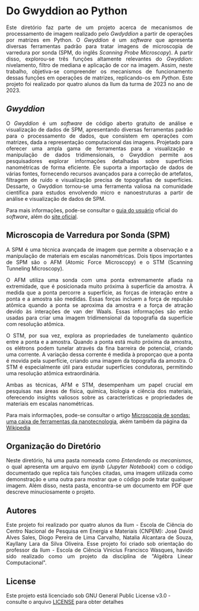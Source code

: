 # Do Gwyddion ao Python

<p align = "justify"> Este diretório faz parte de um projeto acerca de mecanismos de processamento de imagem realizado pelo <i>Gwdyddion</i> a partir de operações por matrizes em Python. O <i>Gwyddion</i> é um <i>software</i> que apresenta diversas ferramentas padrão para tratar imagens de microscopia de varredura por sonda (SPM, do inglês <i>Scanning Probe Microscopy</i>). A partir disso, explorou-se três funções altamente relevantes do <i>Gwyddion</i>: nivelamento, filtro de mediana e aplicação de cor na imagem. Assim, neste trabalho, objetiva-se compreender os mecanismos de funcionamento dessas funções em operações de matrizes, replicando-os em <i>Python</i>. Este projeto foi realizado por quatro alunos da Ilum da turma de 2023 no ano de 2023. 
  
## <i>Gwyddion</i>

<p align = "justify"> O <i>Gwyddion</i> é um <i>software</i> de código aberto gratuito de análise e visualização de dados de SPM, apresentando diversas ferramentas padrão para o processamento de dados, que consistem em operações com matrizes, dada a representação computacional das imagens. Projetado para oferecer uma ampla gama de ferramentas para a visualização e manipulação de dados tridimensionais, o Gwyddion permite aos pesquisadores explorar informações detalhadas sobre superfícies nanométricas de forma eficiente. Ele suporta a importação de dados de várias fontes, fornecendo recursos avançados para a correção de artefatos, filtragem de ruído e visualização precisa de topografias de superfícies. Dessarte, o Gwyddion tornou-se uma ferramenta valiosa na comunidade científica para estudos envolvendo micro e nanoestruturas a partir de análise e visualização de dados de SPM.

Para mais informações, pode-se consultar o [guia do usuário](http://gwyddion.net/download/user-guide/gwyddion-user-guide-en.pdf) oficial do <i>software</i>, além do [site oficial](http://gwyddion.net/).

## Microscopia de Varredura por Sonda (SPM)

<p align = "justify"> A SPM é uma técnica avançada de imagem que permite a observação e a manipulação de materiais em escalas nanométricas. Dois tipos importantes de SPM são o AFM (Atomic Force Microscopy) e o STM (Scanning Tunneling Microscopy).

<p align = "justify"> O AFM utiliza uma sonda com uma ponta extremamente afiada na extremidade, que é posicionada muito próxima à superfície da amostra. À medida que a ponta percorre a superfície, as forças de interação entre a ponta e a amostra são medidas. Essas forças incluem a força de repulsão atômica quando a ponta se aproxima da amostra e a força de atração devido às interações de van der Waals. Essas informações são então usadas para criar uma imagem tridimensional da topografia da superfície com resolução atômica.

<p align = "justify"> O STM, por sua vez, explora as propriedades de tunelamento quântico entre a ponta e a amostra. Quando a ponta está muito próxima da amostra, os elétrons podem tunelar através da fina barreira de potencial, criando uma corrente. A variação dessa corrente é medida à proporçao que a ponta é movida pela superfície, criando uma imagem da topografia da amostra. O STM é especialmente útil para estudar superfícies condutoras, permitindo uma resolução atômica extraordinária.

<p align = "justify"> Ambas as técnicas, AFM e STM, desempenham um papel crucial em pesquisas nas áreas de física, química, biologia e ciência dos materiais, oferecendo insights valiosos sobre as características e propriedades de materiais em escalas nanométricas.
  
Para mais informações, pode-se consultar o artigo [Microscopia de sondas: uma caixa de ferramentas da nanotecnologia](http://cienciaecultura.bvs.br/scielo.php?pid=S0009-67252013000300013&script=sci_arttext), akém também da página da [Wikipedia](https://en.wikipedia.org/wiki/Scanning_probe_microscopy)

## Organização do Diretório

<p align = "justify"> Neste diretório, há uma pasta nomeada como <i>Entendendo os mecanismos</i>, o qual apresenta um arquivo em <i>ipynb</i> (<i>Jupyter Notebook</i>) com o código documentado que replica tais funções citadas, uma imagem utilizada como demonstração e uma outra para mostrar que o código pode tratar qualquer imagem. Além disso, nesta pasta, encontra-se um documento em PDF que descreve minuciosamente o projeto. </p> 

## Autores

<p align = "justify"> Este projeto foi realizado por quatro alunos da Ilum - Escola de Ciência do Centro Nacional de Pesquisa em Energia e Materiais (CNPEM): José David Alves Sales, Diogo Pereira de Lima Carvalho, Natalia Alcantara de Souza, Kayllany Lara da Silva Oliveira. Esse projeto foi criado sob orientação do professor da Ilum - Escola de Ciência Vinicius Francisco Wasques, havido sido realizado como um projeto da disciplina de "Algébra Linear Computacional".

## License

Este projeto está licenciado sob GNU General Public License v3.0 - consulte o arquivo [LICENSE]([www](https://github.com/joseDavid23038/do_gwyddion_ao_python/blob/main/LICENSE)https://github.com/joseDavid23038/do_gwyddion_ao_python/blob/main/LICENSE) para obter detalhes
